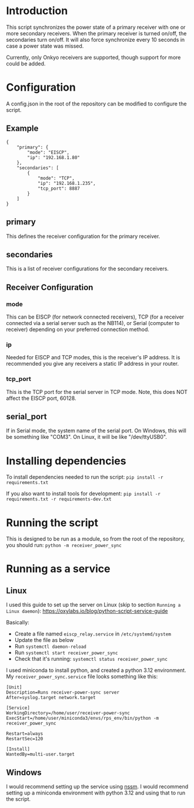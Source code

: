 # Introduction

This script synchronizes the power state of a primary receiver with one or more secondary receivers. When the primary receiver is turned on/off, the secondaries turn on/off. It will also force synchronize every 10 seconds in case a power state was missed.

Currently, only Onkyo receivers are supported, though support for more could be added.

# Configuration

A config.json in the root of the repository can be modified to configure the script.

## Example

```
{
    "primary": {
        "mode": "EISCP",
        "ip": "192.168.1.80"
    },
    "secondaries": [
        {
            "mode": "TCP",
            "ip": "192.168.1.235",
            "tcp_port": 8887
        }
    ]
}
```

## primary

This defines the receiver configuration for the primary receiver.

## secondaries

This is a list of receiver configurations for the secondary receivers.

## Receiver Configuration

### mode

This can be EISCP (for network connected receivers), TCP (for a receiver connected via a serial server such as the NB114), or Serial (computer to receiver) depending on your preferred connection method.

### ip

Needed for EISCP and TCP modes, this is the receiver's IP address. It is recommended you give any receivers a static IP address in your router.

### tcp_port

This is the TCP port for the serial server in TCP mode. Note, this does NOT affect the EISCP port, 60128.

## serial_port

If in Serial mode, the system name of the serial port. On Windows, this will be something like "COM3". On Linux, it will be like "/dev/ttyUSB0".

# Installing dependencies

To install dependencies needed to run the script:
`pip install -r requirements.txt`

If you also want to install tools for development:
`pip install -r requirements.txt -r requirements-dev.txt`

# Running the script

This is designed to be run as a module, so from the root of the repository, you should run:
`python -m receiver_power_sync`

# Running as a service

## Linux

I used this guide to set up the server on Linux (skip to section `Running a Linux daemon`):
https://oxylabs.io/blog/python-script-service-guide

Basically:

 * Create a file named `eiscp_relay.service` in `/etc/systemd/system`
 * Update the file as below
 * Run `systemctl daemon-reload`
 * Run `systemctl start receiver_power_sync`
 * Check that it's running: `systemctl status receiver_power_sync`


I used miniconda to install python, and created a python 3.12 environment. My `receiver_power_sync.service` file looks something like this:

```
[Unit]
Description=Runs receiver-power-sync server
After=syslog.target network.target

[Service]
WorkingDirectory=/home/user/receiver-power-sync
ExecStart=/home/user/miniconda3/envs/rps_env/bin/python -m receiver_power_sync

Restart=always
RestartSec=120

[Install]
WantedBy=multi-user.target
```

## Windows

I would recommend setting up the service using [nssm](https://nssm.cc). I would recommend setting up a miniconda environment with python 3.12 and using that to run the script.
